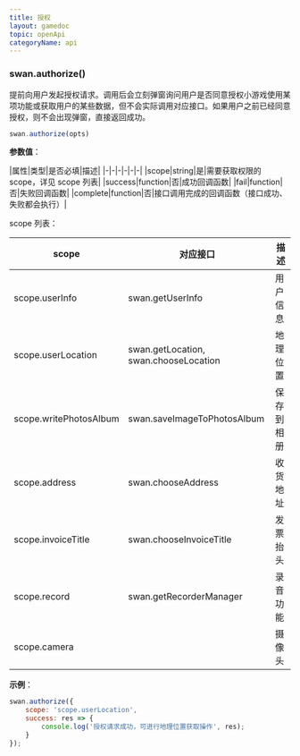```yaml
---
title: 授权
layout: gamedoc
topic: openApi
categoryName: api
---
```



### swan.authorize()

提前向用户发起授权请求。调用后会立刻弹窗询问用户是否同意授权小游戏使用某项功能或获取用户的某些数据，但不会实际调用对应接口。如果用户之前已经同意授权，则不会出现弹窗，直接返回成功。

```js
swan.authorize(opts)
```

**参数值**：

|属性|类型|是否必填|描述|
|-|-|-|-|-|-|
|scope|string|是|需要获取权限的 scope，详见 scope 列表|
|success|function|否|成功回调函数|
|fail|function|否|失败回调函数|
|complete|function|否|接口调用完成的回调函数（接口成功、失败都会执行）|

scope 列表：

|scope|对应接口|描述|
|-|-|-|
|scope.userInfo|swan.getUserInfo|用户信息|
|scope.userLocation|swan.getLocation, swan.chooseLocation|地理位置|
|scope.writePhotosAlbum|swan.saveImageToPhotosAlbum|保存到相册|
|scope.address|swan.chooseAddress|收货地址|
|scope.invoiceTitle|swan.chooseInvoiceTitle|发票抬头|
|scope.record|swan.getRecorderManager|录音功能|
|scope.camera|<camera/>|摄像头|

**示例**：

```js
swan.authorize({
    scope: 'scope.userLocation',
    success: res => {
        console.log('授权请求成功，可进行地理位置获取操作', res);
    }
});
```
